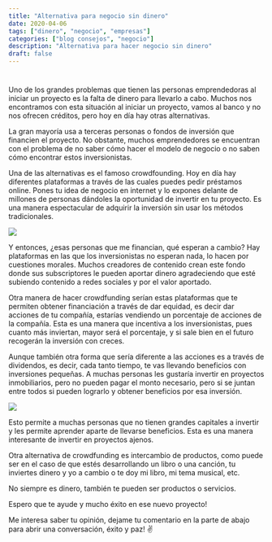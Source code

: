```yaml
---
title: "Alternativa para negocio sin dinero"
date: 2020-04-06
tags: ["dinero", "negocio", "empresas"]
categories: ["blog consejos", "negocio"]
description: "Alternativa para hacer negocio sin dinero"
draft: false
---
```

# 

Uno de los grandes problemas que tienen las personas emprendedoras al iniciar un proyecto es la falta de dinero para llevarlo a cabo. Muchos nos encontramos con esta situación al iniciar un proyecto, vamos al banco y no nos ofrecen créditos, pero hoy en día hay otras alternativas.


La gran mayoría usa a terceras personas o fondos de inversión que financien el proyecto. No obstante, muchos emprendedores se encuentran con el problema de no saber cómo hacer el modelo de negocio o no saben cómo encontrar estos inversionistas.

Una de las alternativas es el famoso crowdfounding. Hoy en día hay diferentes plataformas a través de las cuales puedes pedir préstamos online. Pones tu idea de negocio en internet y lo expones delante de millones de personas dándoles la oportunidad de invertir en tu proyecto. Es una manera espectacular de adquirir la inversión sin usar los métodos tradicionales.


![](https://cdn.computerhoy.com/sites/navi.axelspringer.es/public/styles/480/public/media/image/2016/04/159819-que-es-crowdfunding.jpg)


Y entonces, ¿esas personas que me financian, qué esperan a cambio? 
Hay plataformas en las que los inversionistas no esperan nada, lo hacen por cuestiones morales. Muchos creadores de contenido crean este fondo donde sus subscriptores le pueden aportar dinero agradeciendo que esté subiendo contenido a redes sociales y por el valor aportado.


Otra manera de hacer crowdfunding serían estas plataformas que te permiten obtener financiación a través de dar equidad, es decir dar acciones de tu compañía, estarías vendiendo un porcentaje de acciones de la compañía. Esta es una manera que incentiva a los inversionistas, pues cuanto más inviertan, mayor será el porcentaje, y si sale bien en el futuro recogerán la inversión con creces.

Aunque también otra forma que sería diferente a las acciones es a través de dividendos, es decir, cada tanto tiempo, te vas llevando beneficios con inversiones pequeñas. A muchas personas les gustaría invertir en proyectos inmobiliarios, pero no pueden pagar el monto necesario, pero si se juntan entre todos si pueden lograrlo y obtener beneficios por esa inversión.

![](https://www.crowdfundingmexico.mx/uploads/8/7/7/2/87720184/icons-crowdfunding_3_orig.png)

Esto permite a muchas personas que no tienen grandes capitales a invertir y les permite aprender aparte de llevarse beneficios.  Esta es una manera interesante de invertir en proyectos ajenos.

Otra alternativa de crowdfunding es intercambio de productos, como puede ser en el caso de que estés desarrollando un libro o una canción, tu inviertes dinero y yo a cambio o te doy mi libro, mi tema musical, etc.

No siempre es dinero, también te pueden ser productos o servicios.

Espero que te ayude y mucho éxito en ese nuevo proyecto!
 
Me interesa saber tu opinión, dejame tu comentario en la parte de abajo para abrir una conversación, éxito y paz! ✌